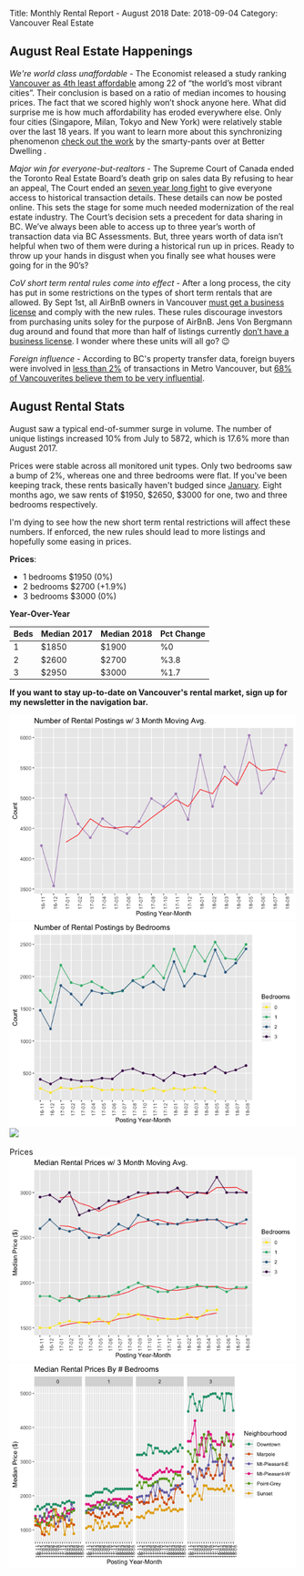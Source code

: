 Title: Monthly Rental Report - August 2018
Date: 2018-09-04
Category: Vancouver Real Estate


August Real Estate Happenings
----------------------------

*We're world class unaffordable* - The Economist released a study ranking [Vancouver as 4th least affordable](https://www.economist.com/finance-and-economics/2018/08/11/our-cities-house-price-index-suggests-the-property-market-is-slowing) among 22 of “the world’s most vibrant cities”. Their conclusion is based on a ratio of median incomes to housing prices. The fact that we scored highly won’t shock anyone here. What did surprise me is how much affordability has eroded everywhere else. Only four cities (Singapore, Milan, Tokyo and New York) were relatively stable over the last 18 years. If you want to learn more about this synchronizing phenomenon [check out the work](https://betterdwelling.com/global-real-estate-prices-are-synchronizing-to-create-a-real-estate-supercycle-thats-bad/) by the smarty-pants over at Better Dwelling .

*Major win for everyone-but-realtors* - The Supreme Court of Canada ended the Toronto Real Estate Board’s death grip on sales data By refusing to hear an appeal, The Court ended an [seven year long fight](https://www.cbc.ca/news/business/treb-real-estate-sale-prices-1.4795903) to give everyone access to historical transaction details. These details can now be posted online. This sets the stage for some much needed modernization of the real estate industry. The Court’s decision sets a precedent for data sharing in BC.  We’ve always been able to access up to three year’s worth of transaction data via BC Assessments. But, three years worth of data isn’t helpful when two of them were during a historical run up in prices. Ready to throw up your hands in disgust when you finally see what houses were going for in the 90’s?

*CoV short term rental rules come into effect* -  After a long process, the city has put in some restrictions on the types of short term rentals that are allowed. By Sept 1st, all AirBnB owners in Vancouver [must get a business license](https://vancouver.ca/doing-business/short-term-rentals.aspx) and comply with the new rules. These rules discourage investors from purchasing units soley for the purpose of AirBnB. Jens Von Bergmann dug around and found that more than half of listings currently [don’t have a business license](https://doodles.mountainmath.ca/blog/2018/08/21/airbnb-and-str-licences/). I wonder where these units will all go? :wink:

*Foreign influence* - According to BC's property transfer data, foreign buyers were involved in [less than 2%](https://catalogue.data.gov.bc.ca/dataset/property-transfer-tax-data-2018/resource/35c2d90c-22cf-4c3b-8a60-4593ed11bb12) of transactions in Metro Vancouver, but [68% of Vancouverites believe them to be very influential](https://www.cmhc-schl.gc.ca/en/housing-observer-online/2018-housing-observer/cmhc-publishes-new-report-homebuyer-behaviour).  

August Rental Stats
--------------------

August saw a typical end-of-summer surge in volume. The number of unique listings increased 10% from July to 5872, which is 17.6% more than August 2017.

Prices were stable across all monitored unit types. Only two bedrooms saw a bump of 2%, whereas one and three bedrooms were flat. If you've been keeping track, these rents basically haven't budged since [January](http://quantitativerhetoric.com/monthly-rental-report-january-2018.html). Eight months ago, we saw rents of $1950, $2650, $3000 for one, two and three bedrooms respectively. 

I'm dying to see how the new short term rental restrictions will affect these numbers. If enforced, the new rules should lead to more listings and hopefully some easing in prices. 

**Prices**: 

* 1 bedrooms $1950 (0%)
* 2 bedrooms $2700 (+1.9%)
* 3 bedrooms $3000 (0%)

**Year-Over-Year**

Beds | Median 2017 |  Median 2018 | Pct Change
---- | ----------- | ------------ | --------------
1	| $1850	| $1900 |	%0
2	| $2600	| $2700 |	%3.8	
3	| $2950	| $3000	| %1.7

__If you want to stay up-to-date on Vancouver's rental market, sign up for my newsletter in the navigation bar.__ 






![](/static/august-2018-rental-report_files/figure-html/volumes-1.png)<!-- -->![](/static/august-2018-rental-report_files/figure-html/volumes-2.png)<!-- -->![](august-2018-rental-report_files/figure-html/volumes-3.png)<!-- -->



Prices
![](/static/august-2018-rental-report_files/figure-html/unnamed-chunk-2-1.png)<!-- -->![](/static/august-2018-rental-report_files/figure-html/unnamed-chunk-2-2.png)<!-- -->




